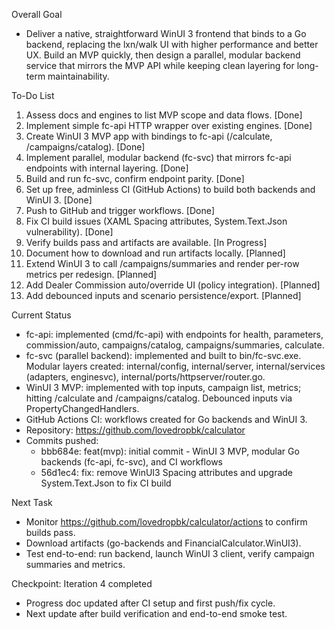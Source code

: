 Overall Goal
- Deliver a native, straightforward WinUI 3 frontend that binds to a Go backend, replacing the lxn/walk UI with higher performance and better UX. Build an MVP quickly, then design a parallel, modular backend service that mirrors the MVP API while keeping clean layering for long-term maintainability.

To-Do List
1) Assess docs and engines to list MVP scope and data flows. [Done]
2) Implement simple fc-api HTTP wrapper over existing engines. [Done]
3) Create WinUI 3 MVP app with bindings to fc-api (/calculate, /campaigns/catalog). [Done]
4) Implement parallel, modular backend (fc-svc) that mirrors fc-api endpoints with internal layering. [Done]
5) Build and run fc-svc, confirm endpoint parity. [Done]
6) Set up free, adminless CI (GitHub Actions) to build both backends and WinUI 3. [Done]
7) Push to GitHub and trigger workflows. [Done]
8) Fix CI build issues (XAML Spacing attributes, System.Text.Json vulnerability). [Done]
9) Verify builds pass and artifacts are available. [In Progress]
10) Document how to download and run artifacts locally. [Planned]
11) Extend WinUI 3 to call /campaigns/summaries and render per-row metrics per redesign. [Planned]
12) Add Dealer Commission auto/override UI (policy integration). [Planned]
13) Add debounced inputs and scenario persistence/export. [Planned]

Current Status
- fc-api: implemented (cmd/fc-api) with endpoints for health, parameters, commission/auto, campaigns/catalog, campaigns/summaries, calculate.
- fc-svc (parallel backend): implemented and built to bin/fc-svc.exe. Modular layers created: internal/config, internal/server, internal/services (adapters, enginesvc), internal/ports/httpserver/router.go.
- WinUI 3 MVP: implemented with top inputs, campaign list, metrics; hitting /calculate and /campaigns/catalog. Debounced inputs via PropertyChangedHandlers.
- GitHub Actions CI: workflows created for Go backends and WinUI 3. 
- Repository: https://github.com/lovedropbk/calculator
- Commits pushed:
  - bbb684e: feat(mvp): initial commit - WinUI 3 MVP, modular Go backends (fc-api, fc-svc), and CI workflows
  - 56d1ec4: fix: remove WinUI3 Spacing attributes and upgrade System.Text.Json to fix CI build

Next Task
- Monitor https://github.com/lovedropbk/calculator/actions to confirm builds pass.
- Download artifacts (go-backends and FinancialCalculator.WinUI3).
- Test end-to-end: run backend, launch WinUI 3 client, verify campaign summaries and metrics.

Checkpoint: Iteration 4 completed
- Progress doc updated after CI setup and first push/fix cycle.
- Next update after build verification and end-to-end smoke test.
